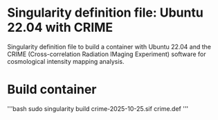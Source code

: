 # Singularity definition file: Ubuntu 22.04 with CRIME
Singularity definition file to build a container with Ubuntu 22.04 and the CRIME (Cross-correlation Radiation IMaging Experiment) software for cosmological intensity mapping analysis.

# Build container
'''bash
sudo singularity build crime-2025-10-25.sif crime.def
'''
